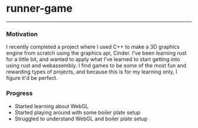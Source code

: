 # runner-game
---
### Motivation
I recently completed a project where I used C++ to make a 3D 
graphics engine from scratch using the graphics api, Cinder.
I've been learning rust for a little bit, and wanted to apply
what I've learned to start getting into using rust and
webassembly. I find games to be some of the most fun and
rewarding types of projects, and because this is for my learning
only, I figure it'd be perfect.

### Progress
- Started learning about WebGL
- Started playing around with some boiler plate setup
- Struggled to understand WebGL and boiler plate setup
